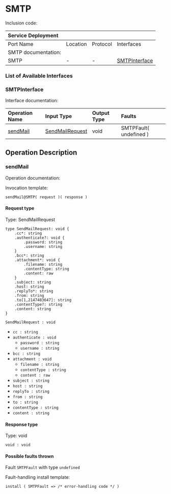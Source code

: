 # SMTP

Inclusion code: 

| Service Deployment |  |  |  |
| :--- | :--- | :--- | :--- |
| Port Name | Location | Protocol | Interfaces |
| SMTP documentation: |  |  |  |
| SMTP | - | - | [SMTPInterface](smtp.md#SMTPInterface) |

### List of Available Interfaces

### SMTPInterface <a id="SMTPInterface"></a>

Interface documentation:

| Operation Name | Input Type | Output Type | Faults |
| :--- | :--- | :--- | :--- |
| [sendMail](smtp.md#sendMail) | [SendMailRequest](smtp.md#SendMailRequest) | void |  SMTPFault\( undefined \) |

## Operation Description

### sendMail <a id="sendMail"></a>

Operation documentation:

Invocation template:

```jolie
sendMail@SMTP( request )( response )
```

#### Request type <a id="SendMailRequest"></a>

Type: SendMailRequest

```jolie
type SendMailRequest: void {
    .cc*: string
    .authenticate?: void {
        .password: string
        .username: string
    }
    .bcc*: string
    .attachment*: void {
        .filename: string
        .contentType: string
        .content: raw
    }
    .subject: string
    .host: string
    .replyTo*: string
    .from: string
    .to[1,2147483647]: string
    .contentType?: string
    .content: string
}
```

`SendMailRequest : void`

* `cc : string`
* `authenticate : void`
  * `password : string`
  * `username : string`
* `bcc : string`
* `attachment : void`
  * `filename : string`
  * `contentType : string`
  * `content : raw`
* `subject : string`
* `host : string`
* `replyTo : string`
* `from : string`
* `to : string`
* `contentType : string`
* `content : string`

#### Response type

Type: void

`void : void`

#### Possible faults thrown

Fault `SMTPFault` with type `undefined`

Fault-handling install template:

```jolie
install ( SMTPFault => /* error-handling code */ )
```

